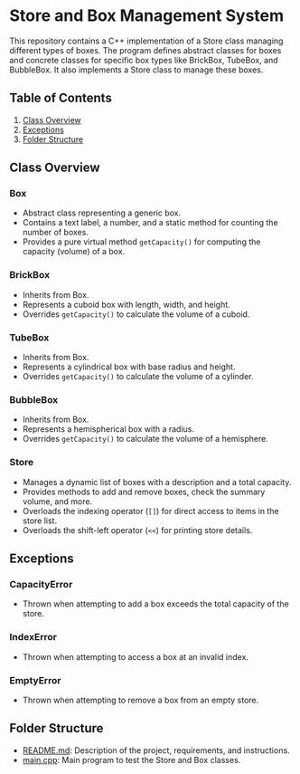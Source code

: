 # Store and Box Management System

This repository contains a C++ implementation of a Store class managing different types of boxes. The program defines abstract classes for boxes and concrete classes for specific box types like BrickBox, TubeBox, and BubbleBox. It also implements a Store class to manage these boxes.

## Table of Contents

1. [Class Overview](#class-overview)
2. [Exceptions](#exceptions)
3. [Folder Structure](#folder-structure)

## Class Overview

### Box

- Abstract class representing a generic box.
- Contains a text label, a number, and a static method for counting the number of boxes.
- Provides a pure virtual method `getCapacity()` for computing the capacity (volume) of a box.

### BrickBox

- Inherits from Box.
- Represents a cuboid box with length, width, and height.
- Overrides `getCapacity()` to calculate the volume of a cuboid.

### TubeBox

- Inherits from Box.
- Represents a cylindrical box with base radius and height.
- Overrides `getCapacity()` to calculate the volume of a cylinder.

### BubbleBox

- Inherits from Box.
- Represents a hemispherical box with a radius.
- Overrides `getCapacity()` to calculate the volume of a hemisphere.

### Store

- Manages a dynamic list of boxes with a description and a total capacity.
- Provides methods to add and remove boxes, check the summary volume, and more.
- Overloads the indexing operator (`[]`) for direct access to items in the store list.
- Overloads the shift-left operator (`<<`) for printing store details.

## Exceptions

### CapacityError

- Thrown when attempting to add a box exceeds the total capacity of the store.

### IndexError

- Thrown when attempting to access a box at an invalid index.

### EmptyError

- Thrown when attempting to remove a box from an empty store.

## Folder Structure

- [README.md](./README.md): Description of the project, requirements, and instructions.
- [main.cpp](./main.cpp): Main program to test the Store and Box classes.
